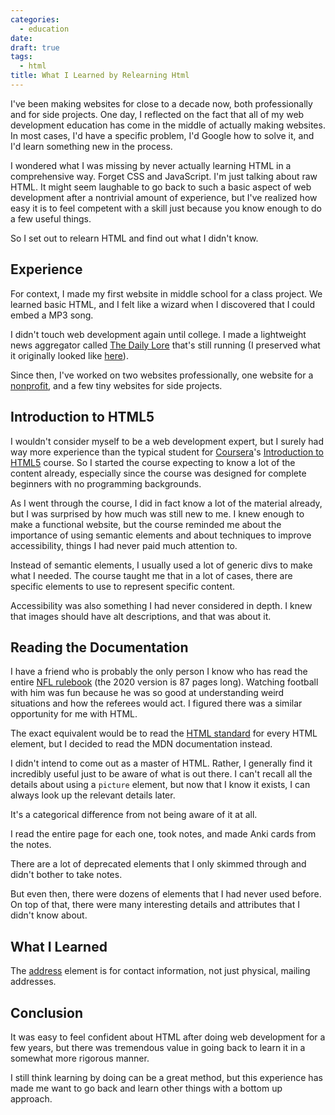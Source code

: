 ```yaml
---
categories:
  - education
date:
draft: true
tags:
  - html
title: What I Learned by Relearning Html
---
```


I've been making websites for close to a decade now, both professionally and for
side projects. One day, I reflected on the fact that all of my web development
education has come in the middle of actually making websites. In most cases, I'd
have a specific problem, I'd Google how to solve it, and I'd learn something new
in the process.

I wondered what I was missing by never actually learning HTML in a comprehensive
way. Forget CSS and JavaScript. I'm just talking about raw HTML. It might seem
laughable to go back to such a basic aspect of web development after a
nontrivial amount of experience, but I've realized how easy it is to feel
competent with a skill just because you know enough to do a few useful things.

So I set out to relearn HTML and find out what I didn't know.

## Experience

For context, I made my first website in middle school for a class project. We
learned basic HTML, and I felt like a wizard when I discovered that I could
embed a MP3 song.

I didn't touch web development again until college. I made a lightweight news
aggregator called [The Daily Lore](https://www.dailylore.com/) that's still
running (I preserved what it originally looked like
[here](https://www.dailylore.com/legacy)).

Since then, I've worked on two websites professionally, one website for a
[nonprofit](https://sublimefund.org/), and a few tiny websites for side
projects.

## Introduction to HTML5

I wouldn't consider myself to be a web development expert, but I surely had way
more experience than the typical student for
[Coursera](https://www.coursera.org/)'s [Introduction to
HTML5](https://www.coursera.org/learn/html) course. So I started the course
expecting to know a lot of the content already, especially since the course was
designed for complete beginners with no programming backgrounds.

As I went through the course, I did in fact know a lot of the material already,
but I was surprised by how much was still new to me. I knew enough to make a
functional website, but the course reminded me about the importance of using
semantic elements and about techniques to improve accessibility, things I had
never paid much attention to.

Instead of semantic elements, I usually used a lot of generic divs to make what
I needed. The course taught me that in a lot of cases, there are specific
elements to use to represent specific content.

Accessibility was also something I had never considered in depth. I knew that
images should have alt descriptions, and that was about it.

## Reading the Documentation

I have a friend who is probably the only person I know who has read the entire
[NFL rulebook](https://operations.nfl.com/the-rules) (the 2020 version is 87
pages long). Watching football with him was fun because he was so good at
understanding weird situations and how the referees would act. I figured there
was a similar opportunity for me with HTML.

The exact equivalent would be to read the [HTML
standard](https://html.spec.whatwg.org/) for every HTML element, but I decided
to read the MDN documentation instead.

I didn't intend to come out as a master of HTML. Rather, I generally find it
incredibly useful just to be aware of what is out there. I can't recall all the
details about using a `picture` element, but now that I know it exists, I can
always look up the relevant details later.

It's a categorical difference from not being aware of it at all.

I read the entire page for each one, took notes, and made Anki cards from the
notes.

There are a lot of deprecated elements that I only skimmed through and didn't
bother to take notes.

But even then, there were dozens of elements that I had never used before. On
top of that, there were many interesting details and attributes that I didn't
know about.

## What I Learned

The [address](https://developer.mozilla.org/en-US/docs/Web/HTML/Element/address)
element is for contact information, not just physical, mailing addresses.

## Conclusion

It was easy to feel confident about HTML after doing web development for a few
years, but there was tremendous value in going back to learn it in a somewhat
more rigorous manner.

I still think learning by doing can be a great method, but this experience has
made me want to go back and learn other things with a bottom up approach.
